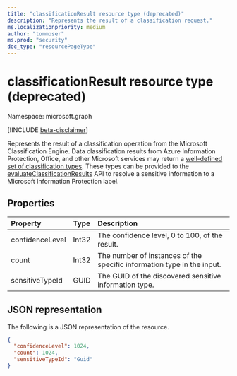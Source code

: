 ```yaml
---
title: "classificationResult resource type (deprecated)"
description: "Represents the result of a classification request."
ms.localizationpriority: medium
author: "tommoser"
ms.prod: "security"
doc_type: "resourcePageType"
---
```


# classificationResult resource type (deprecated)

Namespace: microsoft.graph

[!INCLUDE [beta-disclaimer](../../includes/beta-disclaimer.md)]

Represents the result of a classification operation from the Microsoft Classification Engine. Data classification results from Azure Information Protection, Office, and other Microsoft services may return a [well-defined set of classification types](/office365/securitycompliance/what-the-sensitive-information-types-look-for). These types can be provided to the [evaluateClassificationResults](../api/informationprotectionlabel-evaluateclassificationresults.md) API to resolve a sensitive information to a Microsoft Information Protection label. 

## Properties

| Property        | Type  | Description                                                            |
| :-------------- | :---- | :--------------------------------------------------------------------- |
| confidenceLevel | Int32 | The confidence level, 0 to 100, of the result.                         |
| count           | Int32 | The number of instances of the specific information type in the input. |
| sensitiveTypeId | GUID  | The GUID of the discovered sensitive information type.                 |

## JSON representation

The following is a JSON representation of the resource.

<!-- {
  "blockType": "resource",
  "optionalProperties": [

  ],
  "@odata.type": "microsoft.graph.classificationResult",
  "baseType": null
}-->

```json
{
  "confidenceLevel": 1024,
  "count": 1024,
  "sensitiveTypeId": "Guid"
}
```

<!-- uuid: 16cd6b66-4b1a-43a1-adaf-3a886856ed98
2019-02-04 14:57:30 UTC -->
<!-- {
  "type": "#page.annotation",
  "description": "classificationResult resource",
  "keywords": "",
  "section": "documentation",
  "tocPath": ""
}-->
